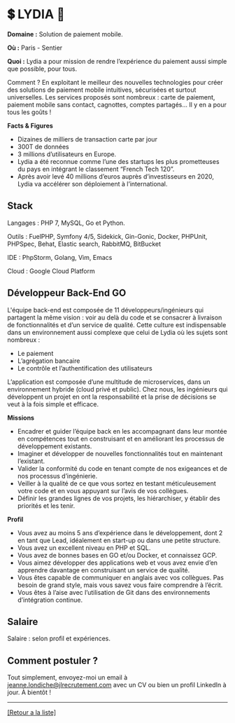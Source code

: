 # 💲 LYDIA 📱

**Domaine :** Solution de paiement mobile.

**Où :** Paris - Sentier

**Quoi :** Lydia a pour mission de rendre l’expérience du paiement aussi simple que possible, pour tous.

Comment ? En exploitant le meilleur des nouvelles technologies pour créer des solutions de paiement mobile intuitives, sécurisées et surtout universelles. Les services proposés sont nombreux : carte de paiement, paiement mobile sans contact, cagnottes, comptes partagés… Il y en a pour tous les goûts !

**Facts & Figures**

* Dizaines de milliers de transaction carte par jour
* 300T de données
* 3 millions d’utilisateurs en Europe.
* Lydia a été reconnue comme l’une des startups les plus prometteuses du pays en intégrant le classement “French Tech 120”.
* Après avoir levé 40 millions d’euros auprès d’investisseurs en 2020, Lydia va accélérer son déploiement à l’international.

## Stack

Langages : PHP 7, MySQL, Go et Python.

Outils : FuelPHP, Symfony 4/5, Sidekick, Gin-Gonic, Docker, PHPUnit, PHPSpec, Behat, Elastic search, RabbitMQ, BitBucket

IDE : PhpStorm, Golang, Vim, Emacs

Cloud : Google Cloud Platform

## Développeur Back-End GO

L'équipe back-end est composée de 11 développeurs/ingénieurs qui partagent la même vision : voir au delà du code et se consacrer à livraison de fonctionnalités et d’un service de qualité.
Cette culture est indispensable dans un environnement aussi complexe que celui de Lydia où les sujets sont nombreux :

* Le paiement
* L’agrégation bancaire
* Le contrôle et l’authentification des utilisateurs

L’application est composée d’une multitude de microservices, dans un environnement hybride (cloud privé et public).
Chez nous, les ingénieurs qui développent un projet en ont la responsabilité et la prise de décisions se veut à la fois simple et efficace.

**Missions**

* Encadrer et guider l’équipe back en les accompagnant dans leur montée en compétences tout en construisant et en améliorant les processus de développement existants.
* Imaginer et développer de nouvelles fonctionnalités tout en maintenant l’existant.
* Valider la conformité du code en tenant compte de nos exigeances et de nos processus d’ingénierie.
* Veiller à la qualité de ce que vous sortez en testant méticuleusement votre code et en vous appuyant sur l’avis de vos collègues.
* Définir les grandes lignes de vos projets, les hiérarchiser, y établir des priorités et les tenir.

**Profil**

* Vous avez au moins 5 ans d’expérience dans le développement, dont 2 en tant que Lead, idéalement en start-up ou dans une petite structure.
* Vous avez un excellent niveau en PHP et SQL.
* Vous avez de bonnes bases en GO et/ou Docker, et connaissez GCP.
* Vous aimez développer des applications web et vous avez envie d’en apprendre davantage en construisant un service de qualité.
* Vous êtes capable de communiquer en anglais avec vos collègues. Pas besoin de grand style, mais vous savez vous faire comprendre à l’écrit.
* Vous êtes à l’aise avec l’utilisation de Git dans des environnements d’intégration continue.

## Salaire

Salaire : selon profil et expériences.

## Comment postuler ?

Tout simplement, envoyez-moi un email à jeanne.londiche@jlrecrutement.com avec un CV ou bien un profil LinkedIn à jour. À bientôt ! 

----
<a href="https://github.com/jlondiche/job-board-php/blob/master/README.md">[Retour a la liste]</a>